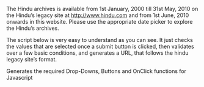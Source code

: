 The Hindu archives is available from 1st January, 2000 till 31st May, 2010 on the Hindu’s legacy site at http://www.hindu.com and from 1st June, 2010 onwards in this website. Please use the appropriate date picker to explore the Hindu’s archives.

The script below is very easy to understand as you can see. It just checks the values that are selected once a submit button is clicked, then validates over a few basic conditions, and generates a URL, that follows the hindu legacy site’s format.

Generates the required Drop-Downs, Buttons and OnClick functions for Javascript